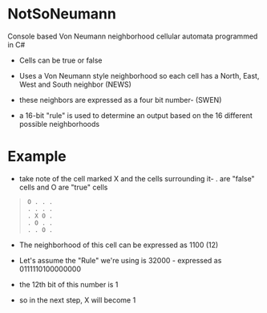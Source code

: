 # NotSoNeumann
Console based Von Neumann neighborhood cellular automata programmed in C#

* Cells can be true or false  

* Uses a Von Neumann style neighborhood so each cell has a North, East, West and South neighbor (NEWS)  

* these neighbors are expressed as a four bit number- (SWEN)  

* a 16-bit "rule" is used to determine an output based on the 16 different possible neighborhoods  

# Example

* take note of the cell marked X and the cells surrounding it- . are "false" cells and O are "true" cells

>     O . . .  
>     . . . .  
>     . X O .  
>     . O . .  
>     . . O .  

* The neighborhood of this cell can be expressed as 1100 (12)  

* Let's assume the "Rule" we're using is 32000 - expressed as ‭0111110100000000‬  

* the 12th bit of this number is 1

* so in the next step, X will become 1

